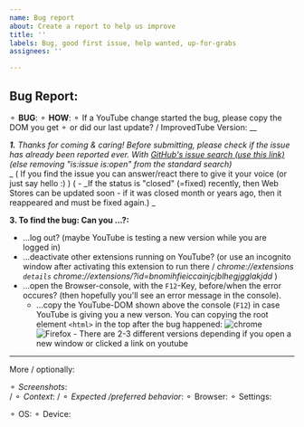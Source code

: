 ```yaml
---
name: Bug report
about: Create a report to help us improve
title: ''
labels: Bug, good first issue, help wanted, up-for-grabs
assignees: ''

---
```


## Bug Report:
 ⚬ **BUG**:   <!-- (a clear/concise description) -->
 ⚬ **HOW**:   <!-- Steps to **reproduce** the Bug. ( Might require your specific combination of browser, versions, extensions, settings ) -->
⚬ If a YouTube change started the bug, please copy the DOM you get
   ⚬ or did our last update? / ImprovedTube Version: __    <!--  [ written at the top, in the stores & under our ⋮ icon>settings>version]   -->

<!-- ( You can click:"PREVIEW"  to understand this template ) -->
_**1.**  Thanks for coming & caring! Before submitting, please check if the issue has already been reported ever. With  [GitHub's issue search (use this link)](https://github.com/ImprovedTube/ImprovedTube/issues?q=)  (else removing "is:issue is:open" from the standard search)_    
_ ( If you find the issue you can answer/react there to give it your voice (or just say hello :) )  ( - _If the status is  "closed" (=fixed) recently, then Web Stores can be updated soon - if  it was closed month or years ago, then it reappeared and must be fixed again.) _

**3. To find the bug: Can you ...?:**
  - ...log out? (maybe YouTube is testing a new version while you are logged in)
  - ...deactivate other extensions running on YouTube? (or use an incognito window after activating this extension to run there  / _chrome://extensions `details`    chrome://extensions/?id=bnomihfieiccainjcjblhegjgglakjdd_ )
  -  ...open the Browser-console, with the `F12`-Key, before/when the error occures?  (then hopefully you'll see an error message in the console). 
     -  ...copy the YouTube-DOM shown above the console  (`F12`) in case YouTube is giving you a new verson.  You can copying the root element `<html>` in the top after the bug happened: 
![chrome](https://github.com/code-charity/youtube/assets/25022245/ab976601-516a-40ad-970a-a5dbfc490c06) 
 ![Firefox](https://github.com/code-charity/youtube/assets/25022245/d5c2cd43-b77c-4c65-b9ba-cb6e85a18d9c)
    - There are 2-3 different versions depending if you open a new window or clicked a link on youtube

---
More / optionally:

 ⚬ *Screenshots*:   <!-- (maybe) -->   
/  ⚬ *Context*:      <!-- (Additional context maybe)  --> 
/  ⚬ *Expected /preferred behavior*:
⚬ Browser:                                 <!--  [e.g.  Chromium 83.0.4103.116  / Firefox / Safari / ...] -->
⚬ Settings:        <!--  MAYBE Attach your settings  `(ImprovedTube -> Settings -> Backup & reset -> Export settings. Can delete the video lists in it if any)`  -->  
 <!--  &  MAYBE fill in more**details**:  -->
⚬ OS:          <!--  [e.g. Linux Ubuntu 16 /  Windows 7 / Mac OSX /  iOS ]  -->
⚬ Device:    <!--  [if applicable e.g. iPhone6] -->

<!-- Many thanks & smiles !  -->
